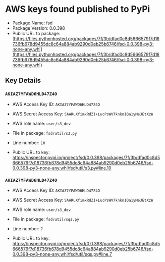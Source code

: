 # AWS keys found published to PyPi

* Package Name: fsd
* Package Version: 0.0.398
* Public URL to package: [https://files.pythonhosted.org/packages/7f/3b/dfad0c8d5666579f7d18736fb678d9455dc8c64a884ab9290d0eb25b6746/fsd-0.0.398-py3-none-any.whl](https://files.pythonhosted.org/packages/7f/3b/dfad0c8d5666579f7d18736fb678d9455dc8c64a884ab9290d0eb25b6746/fsd-0.0.398-py3-none-any.whl)

## Key Details

### `AKIAZ7YFAWD6HLD47Z4O`

* AWS Access Key ID: `AKIAZ7YFAWD6HLD47Z4O`
* AWS Secret Access Key: `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` 
* AWS role name: `user/s3_dev`
* File in package: `fsd/util/s3.py`
* Line number: `10`

* Public URL to key: https://inspector.pypi.io/project/fsd/0.0.398/packages/7f/3b/dfad0c8d5666579f7d18736fb678d9455dc8c64a884ab9290d0eb25b6746/fsd-0.0.398-py3-none-any.whl/fsd/util/s3.py#line.10



### `AKIAZ7YFAWD6HLD47Z4O`

* AWS Access Key ID: `AKIAZ7YFAWD6HLD47Z4O`
* AWS Secret Access Key: `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` 
* AWS role name: `user/s3_dev`
* File in package: `fsd/util/sqs.py`
* Line number: `7`

* Public URL to key: https://inspector.pypi.io/project/fsd/0.0.398/packages/7f/3b/dfad0c8d5666579f7d18736fb678d9455dc8c64a884ab9290d0eb25b6746/fsd-0.0.398-py3-none-any.whl/fsd/util/sqs.py#line.7


